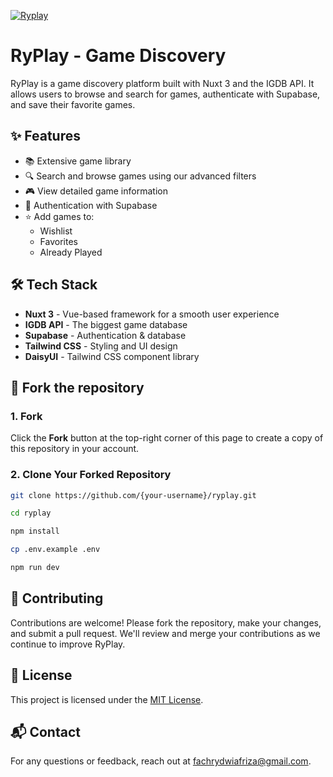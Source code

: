 [![Ryplay](https://fachryafrz.vercel.app/projects/ryplay/home.png)](https://ryplay.vercel.app)

# RyPlay - Game Discovery

RyPlay is a game discovery platform built with Nuxt 3 and the IGDB API. It allows users to browse and search for games, authenticate with Supabase, and save their favorite games.

## ✨ Features

- 📚 Extensive game library
- 🔍 Search and browse games using our advanced filters
- 🎮 View detailed game information
- 🔑 Authentication with Supabase
- ⭐ Add games to:
  - Wishlist
  - Favorites
  - Already Played

## 🛠️ Tech Stack

- **Nuxt 3** - Vue-based framework for a smooth user experience
- **IGDB API** - The biggest game database
- **Supabase** - Authentication & database
- **Tailwind CSS** - Styling and UI design
- **DaisyUI** - Tailwind CSS component library

## 🚀 Fork the repository

### 1. Fork

Click the **Fork** button at the top-right corner of this page to create a copy of this repository in your account.

### 2. Clone Your Forked Repository

```sh
git clone https://github.com/{your-username}/ryplay.git

cd ryplay

npm install

cp .env.example .env

npm run dev
```

## 🤝 Contributing

Contributions are welcome! Please fork the repository, make your changes, and submit a pull request. We'll review and merge your contributions as we continue to improve RyPlay.

## 📜 License

This project is licensed under the [MIT License](LICENSE.md).

## 📬 Contact

For any questions or feedback, reach out at [fachrydwiafriza@gmail.com](mailto:fachrydwiafriza@gmail.com).

